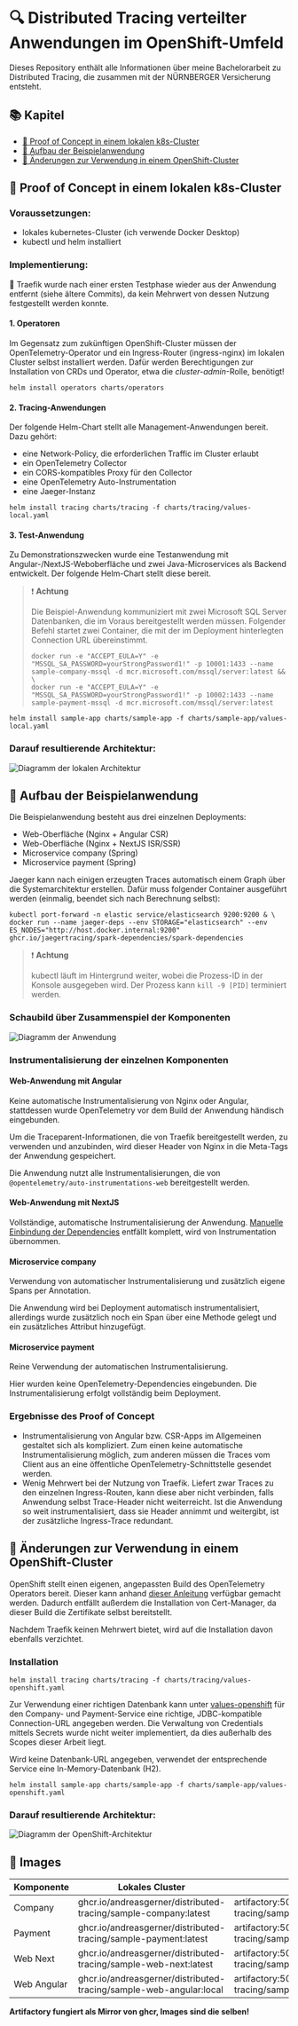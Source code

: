 # 🔍 Distributed Tracing verteilter Anwendungen im OpenShift-Umfeld

Dieses Repository enthält alle Informationen über meine Bachelorarbeit zu Distributed Tracing, die zusammen mit der
NÜRNBERGER Versicherung entsteht.

## 📚 Kapitel

* [🧪 Proof of Concept in einem lokalen k8s-Cluster](#-proof-of-concept-in-einem-lokalen-k8s-cluster)
* [🎪 Aufbau der Beispielanwendung](#-aufbau-der-beispielanwendung)
* [🐧 Änderungen zur Verwendung in einem OpenShift-Cluster](#-änderungen-zur-verwendung-in-einem-openshift-cluster)

## 🧪 Proof of Concept in einem lokalen k8s-Cluster

### Voraussetzungen:

- lokales kubernetes-Cluster (ich verwende Docker Desktop)
- kubectl und helm installiert

### Implementierung:

🛑 Traefik wurde nach einer ersten Testphase wieder aus der Anwendung entfernt (siehe ältere Commits), da kein Mehrwert
von dessen Nutzung festgestellt werden konnte.

#### 1. Operatoren

Im Gegensatz zum zukünftigen OpenShift-Cluster müssen der OpenTelemetry-Operator und ein Ingress-Router (ingress-nginx)
im lokalen Cluster selbst installiert werden.
Dafür werden Berechtigungen zur Installation von CRDs und Operator, etwa die *cluster-admin*-Rolle, benötigt!

```shell
helm install operators charts/operators
```

#### 2. Tracing-Anwendungen

Der folgende Helm-Chart stellt alle Management-Anwendungen bereit. Dazu gehört:

- eine Network-Policy, die erforderlichen Traffic im Cluster erlaubt
- ein OpenTelemetry Collector
- ein CORS-kompatibles Proxy für den Collector
- eine OpenTelemetry Auto-Instrumentation
- eine Jaeger-Instanz

```shell
helm install tracing charts/tracing -f charts/tracing/values-local.yaml
```

#### 3. Test-Anwendung

Zu Demonstrationszwecken wurde eine Testanwendung mit Angular-/NextJS-Weboberfläche und zwei Java-Microservices als
Backend entwickelt.
Der folgende Helm-Chart stellt diese bereit.

> ❗ **Achtung**
>
> Die Beispiel-Anwendung kommuniziert mit zwei Microsoft SQL Server Datenbanken, die im Voraus bereitgestellt werden
> müssen.
> Folgender Befehl startet zwei Container, die mit der im Deployment hinterlegten Connection URL übereinstimmt.
> ```shell
> docker run -e "ACCEPT_EULA=Y" -e "MSSQL_SA_PASSWORD=yourStrongPassword1!" -p 10001:1433 --name sample-company-mssql -d mcr.microsoft.com/mssql/server:latest && \
> docker run -e "ACCEPT_EULA=Y" -e "MSSQL_SA_PASSWORD=yourStrongPassword1!" -p 10002:1433 --name sample-payment-mssql -d mcr.microsoft.com/mssql/server:latest
> ```

```shell
helm install sample-app charts/sample-app -f charts/sample-app/values-local.yaml
```

### Darauf resultierende Architektur:

![Diagramm der lokalen Architektur](assets/local-architecture.drawio.svg)

## 🎪 Aufbau der Beispielanwendung

Die Beispielanwendung besteht aus drei einzelnen Deployments:

- Web-Oberfläche (Nginx + Angular CSR)
- Web-Oberfläche (Nginx + NextJS ISR/SSR)
- Microservice company (Spring)
- Microservice payment (Spring)

Jaeger kann nach einigen erzeugten Traces automatisch einem Graph über die Systemarchitektur erstellen.
Dafür muss folgender Container ausgeführt werden (einmalig, beendet sich nach Berechnung selbst):

```shell
kubectl port-forward -n elastic service/elasticsearch 9200:9200 & \
docker run --name jaeger-deps --env STORAGE="elasticsearch" --env ES_NODES="http://host.docker.internal:9200" ghcr.io/jaegertracing/spark-dependencies/spark-dependencies
```

> ❗ **Achtung**
>
> kubectl läuft im Hintergrund weiter, wobei die Prozess-ID in der Konsole ausgegeben wird. Der Prozess kann
> `kill -9 [PID]` terminiert werden.

### Schaubild über Zusammenspiel der Komponenten

![Diagramm der Anwendung](assets/sample-app.drawio.svg)

### Instrumentalisierung der einzelnen Komponenten

#### Web-Anwendung mit Angular

Keine automatische Instrumentalisierung von Nginx oder Angular, stattdessen wurde OpenTelemetry vor dem Build der
Anwendung händisch eingebunden.

Um die Traceparent-Informationen, die von Traefik bereitgestellt werden, zu verwenden und anzubinden, wird dieser Header
von Nginx in die Meta-Tags der Anwendung gespeichert.

Die Anwendung nutzt alle Instrumentalisierungen, die von `@opentelemetry/auto-instrumentations-web` bereitgestellt
werden.

#### Web-Anwendung mit NextJS

Vollständige, automatische Instrumentalisierung der
Anwendung. [Manuelle Einbindung der Dependencies](https://nextjs.org/docs/app/building-your-application/optimizing/open-telemetry)
entfällt komplett, wird von Instrumentation übernommen.

#### Microservice company

Verwendung von automatischer Instrumentalisierung und zusätzlich eigene Spans per Annotation.

Die Anwendung wird bei Deployment automatisch instrumentalisiert, allerdings wurde zusätzlich noch ein Span über eine
Methode gelegt und ein zusätzliches Attribut hinzugefügt.

#### Microservice payment

Reine Verwendung der automatischen Instrumentalisierung.

Hier wurden keine OpenTelemetry-Dependencies eingebunden. Die Instrumentalisierung erfolgt vollständig beim Deployment.

### Ergebnisse des Proof of Concept

- Instrumentalisierung von Angular bzw. CSR-Apps im Allgemeinen gestaltet sich als kompliziert. Zum einen keine
  automatische Instrumentalisierung möglich, zum anderen müssen die Traces vom Client aus an eine öffentliche
  OpenTelemetry-Schnittstelle gesendet werden.
- Wenig Mehrwert bei der Nutzung von Traefik. Liefert zwar Traces zu den einzelnen Ingress-Routen, kann diese aber nicht
  verbinden, falls Anwendung selbst Trace-Header nicht weiterreicht. Ist die Anwendung so weit instrumentalisiert, dass
  sie Header annimmt und weitergibt, ist der zusätzliche Ingress-Trace redundant.

## 🐧 Änderungen zur Verwendung in einem OpenShift-Cluster

OpenShift stellt einen eigenen, angepassten Build des OpenTelemetry Operators bereit. Dieser kann
anhand [dieser Anleitung](https://docs.openshift.com/container-platform/4.12/observability/otel/otel-installing.html)
verfügbar gemacht werden.
Dadurch entfällt außerdem die Installation von Cert-Manager, da dieser Build die Zertifikate selbst bereitstellt.

Nachdem Traefik keinen Mehrwert bietet, wird auf die Installation davon ebenfalls verzichtet.

### Installation

```shell
helm install tracing charts/tracing -f charts/tracing/values-openshift.yaml
```

Zur Verwendung einer richtigen Datenbank kann unter [values-openshift](charts/sample-app/values-openshift.yaml) für den
Company- und Payment-Service eine richtige, JDBC-kompatible Connection-URL angegeben werden.
Die Verwaltung von Credentials mittels Secrets wurde nicht weiter implementiert, da dies außerhalb des Scopes dieser
Arbeit liegt.

Wird keine Datenbank-URL angegeben, verwendet der entsprechende Service eine In-Memory-Datenbank (H2).

```shell
helm install sample-app charts/sample-app -f charts/sample-app/values-openshift.yaml
```

### Darauf resultierende Architektur:

![Diagramm der OpenShift-Architektur](assets/openshift-architecture.drawio.svg)

## 💾 Images

| Komponente  | Lokales Cluster                                                    | OpenShift Cluster                                                            |
|-------------|--------------------------------------------------------------------|------------------------------------------------------------------------------|
| Company     | ghcr.io/andreasgerner/distributed-tracing/sample-company:latest    | artifactory:5000/andreasgerner/distributed-tracing/sample-company:latest     |
| Payment     | ghcr.io/andreasgerner/distributed-tracing/sample-payment:latest    | artifactory:5000/andreasgerner/distributed-tracing/sample-payment:latest     |
| Web Next    | ghcr.io/andreasgerner/distributed-tracing/sample-web-next:latest   | artifactory:5000/andreasgerner/distributed-tracing/sample-web-next:latest    |
| Web Angular | ghcr.io/andreasgerner/distributed-tracing/sample-web-angular:local | artifactory:5000/andreasgerner/distributed-tracing/sample-web-next:openshift |

**Artifactory fungiert als Mirror von ghcr, Images sind die selben!**

